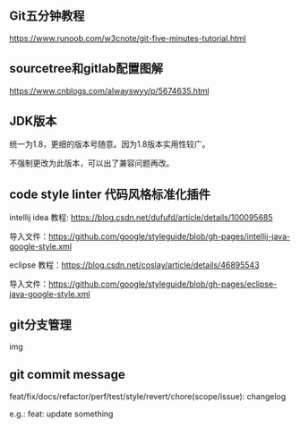 ## Git五分钟教程

https://www.runoob.com/w3cnote/git-five-minutes-tutorial.html

## sourcetree和gitlab配置图解

https://www.cnblogs.com/alwayswyy/p/5674635.html

## JDK版本

统一为1.8，更细的版本号随意。因为1.8版本实用性较广。

不强制更改为此版本，可以出了兼容问题再改。

## code style linter 代码风格标准化插件

intellij idea 教程: https://blog.csdn.net/dufufd/article/details/100095685

导入文件：https://github.com/google/styleguide/blob/gh-pages/intellij-java-google-style.xml


eclipse 教程：https://blog.csdn.net/coslay/article/details/46895543

导入文件：https://github.com/google/styleguide/blob/gh-pages/eclipse-java-google-style.xml

## git分支管理

img

## git commit message

feat/fix/docs/refactor/perf/test/style/revert/chore(scope/issue): changelog

e.g.: feat: update something

